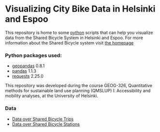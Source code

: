 # Visualizing City Bike Data in Helsinki and Espoo

This repository is home to some [python](https://www.python.org/) scripts that can help you visualize data from the Shared Bicycle System in Helsinki and Espoo. For more information about the Shared Bicycle system visit [the homepage](https://kaupunkipyorat.hsl.fi/en)

### Python packages used:
* [geopandas](http://geopandas.org/) 0.8.1
* [pandas](https://pandas.pydata.org/) 1.1.3
* [requests](https://requests.readthedocs.io/en/master/) 2.25.0

This repository was developed during the course GEOG-326, Quantitative methods for sustainable land use planning (QMSLUP) I: Accessibility and mobility analyses, at the University of Helsinki.

### Data

* [Data over Shared Bicycle Trips](https://classic.hsl.fi/en/opendata)
* [Data over Shared Bicycle Stations](https://public-transport-hslhrt.opendata.arcgis.com/datasets/helsingin-ja-espoon-kaupunkipy%C3%B6r%C3%A4asemat/data)
